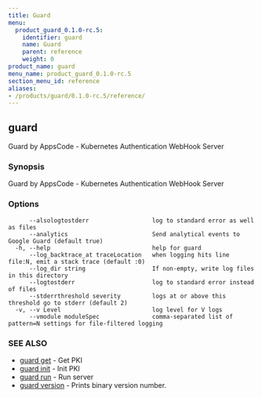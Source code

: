 ```yaml
---
title: Guard
menu:
  product_guard_0.1.0-rc.5:
    identifier: guard
    name: Guard
    parent: reference
    weight: 0
product_name: guard
menu_name: product_guard_0.1.0-rc.5
section_menu_id: reference
aliases:
- /products/guard/0.1.0-rc.5/reference/
---
```


## guard

Guard by AppsCode - Kubernetes Authentication WebHook Server

### Synopsis


Guard by AppsCode - Kubernetes Authentication WebHook Server

### Options

```
      --alsologtostderr                  log to standard error as well as files
      --analytics                        Send analytical events to Google Guard (default true)
  -h, --help                             help for guard
      --log_backtrace_at traceLocation   when logging hits line file:N, emit a stack trace (default :0)
      --log_dir string                   If non-empty, write log files in this directory
      --logtostderr                      log to standard error instead of files
      --stderrthreshold severity         logs at or above this threshold go to stderr (default 2)
  -v, --v Level                          log level for V logs
      --vmodule moduleSpec               comma-separated list of pattern=N settings for file-filtered logging
```

### SEE ALSO
* [guard get](/products/guard/0.1.0-rc.5/reference/guard_get)	 - Get PKI
* [guard init](/products/guard/0.1.0-rc.5/reference/guard_init)	 - Init PKI
* [guard run](/products/guard/0.1.0-rc.5/reference/guard_run)	 - Run server
* [guard version](/products/guard/0.1.0-rc.5/reference/guard_version)	 - Prints binary version number.

